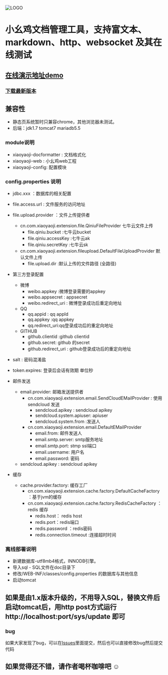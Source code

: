 ![LOGO](http://www.xiaoyaoji.com.cn/assets/img/logo/full.png)
# 小幺鸡文档管理工具，支持富文本、markdown、http、websocket 及其在线测试
## [在线演示地址demo](http://www.xiaoyaoji.com.cn/project/demo/view)


### [下载最新版本](http://git.oschina.net/zhoujingjie/apiManager/releases)

## 兼容性
* 静态页系统暂时只兼容chrome，其他浏览器未测试。
* 后端：jdk1.7 tomcat7  mariadb5.5


### module说明
* xiaoyaoji-docformatter : 文档格式化
* xiaoyaoji-web : 小幺鸡web工程
* xiaoyaoji-config: 配置模块



### config.properties 说明
* jdbc.xxx ：数据库的相关配置
* file.access.url : 文件服务的访问地址
* file.upload.provider ：文件上传提供者
    * cn.com.xiaoyaoji.extension.file.QiniuFileProvider 七牛云文件上传
        * file.qiniu.bucket :七牛云bucket
        * file.qiniu.accessKey :七牛云ak
        * file.qiniu.secretKey :七牛云sk
    * cn.com.xiaoyaoji.extension.fileupload.DefaultFileUploadProvider 默认文件上传
        * file.upload.dir :默认上传的文件路径 (全路径)
         
* 第三方登录配置
    * 微博
        * weibo.appkey :微博登录需要的appkey
        * weibo.appsecret : appsecret   
        * weibo.redirect_uri :   微博登录成功后重定向地址
    * QQ
        * qq.appid : qq appId
        * qq.appkey :qq appkey 
        * qq.redirect_uri:qq登录成功后的重定向地址
    * GITHUB
        * github.clientid :github clientid
        * github.secret: github 的secret
        * github.redirect_uri : github登录成功后的重定向地址
* salt : 密码混淆盐
* token.expires: 登录后会话有效期 单位秒
* 邮件发送
    * email.provider: 邮箱发送提供者
        * cn.com.xiaoyaoji.extension.email.SendCloudEMailProvider : 使用sendcloud 发送
            * sendcloud.apikey  : sendcloud apikey
            * sendcloud.system.apiuser: apiuser
            * sendcloud.system.from :发送人
        * cn.com.xiaoyaoji.extension.email.DefaultEMailProvider
            * email.from: 邮件发送人
            * email.smtp.server: smtp服务地址
            * email.smtp.port: stmp ssl端口
            * email.username: 用户名
            * email.password: 密码
    * sendcloud.apikey : sendcloud apikey
* 缓存
    * cache.provider.factory: 缓存工厂
        * cn.com.xiaoyaoji.extension.cache.factory.DefaultCacheFactory ：基于jvm的缓存
        * cn.com.xiaoyaoji.extension.cache.factory.RedisCacheFactory   ：redis 缓存
            * redis.host： redis host
            * redis.port：redis端口
            * redis.password ：redis密码
            * redis.connection.timeout :连接超时时间
            
            

### 离线部署说明
* 新建数据库-utf8mb4格式，INNODB引擎。
* 导入sql - SQL文件在doc目录下
* 修改/WEB-INF/classes/config.properties 的数据库与其他信息
* 启动tomcat


## 如果是由1.x版本升级的，不用导入SQL，替换文件后启动tomcat后，用http post方式运行http://localhost:port/sys/update 即可

### bug
如果大家发现了bug，可以在[Issues](http://git.oschina.net/zhoujingjie/apiManager/issues)里面提交，然后也可以直接修改bug然后提交代码

## 如果觉得还不错，请作者喝杯咖啡吧 ☺